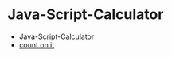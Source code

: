 # Java-Script-Calculator
- Java-Script-Calculator
- [count on it](tanyur.github.io/java-script-calculator/)
